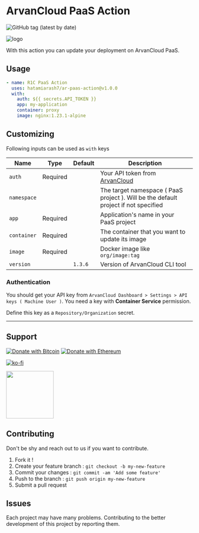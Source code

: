 # ArvanCloud PaaS Action

![GitHub tag (latest by date)](https://img.shields.io/github/v/tag/hatamiarash7/ar-paas-action?color=%2300baba&label=Marketplace&logo=github)

![logo](.github/logo.svg)

With this action you can update your deployment on ArvanCloud PaaS.

## Usage

```yaml
- name: R1C PaaS Action
  uses: hatamiarash7/ar-paas-action@v1.0.0
  with:
    auth: ${{ secrets.API_TOKEN }}
    app: my-application
    container: proxy
    image: nginx:1.23.1-alpine
```

## Customizing

Following inputs can be used as `with` keys

| Name        | Type     | Default | Description                                                                         |
| ----------- | -------- | ------- | ----------------------------------------------------------------------------------- |
| `auth`      | Required |         | Your API token from [ArvanCloud](https://www.arvancloud.com/en/docs/api)            |
| `namespace` |          |         | The target namespace ( PaaS project ). Will be the default project if not specified |
| `app`       | Required |         | Application's name in your PaaS project                                             |
| `container` | Required |         | The container that you want to update its image                                     |
| `image`     | Required |         | Docker image like `org/image:tag`                                                   |
| `version`   |          | `1.3.6` | Version of ArvanCloud CLI tool                                                      |

### Authentication

You should get your API key from `ArvanCloud Dashboard > Settings > API keys ( Machine User )`. You need a key with **Container Service** permission.

Define this key as a `Repository/Organization` secret.

---

## Support

[![Donate with Bitcoin](https://en.cryptobadges.io/badge/micro/3GhT2ABRuHuXGNzP6DH5KvLZRTXCBKkx2y)](https://en.cryptobadges.io/donate/3GhT2ABRuHuXGNzP6DH5KvLZRTXCBKkx2y) [![Donate with Ethereum](https://en.cryptobadges.io/badge/micro/0x4832fd8e2cfade141dc4873cc00cf77de604edde)](https://en.cryptobadges.io/donate/0x4832fd8e2cfade141dc4873cc00cf77de604edde)

[![ko-fi](https://www.ko-fi.com/img/githubbutton_sm.svg)](https://ko-fi.com/D1D1WGU9)

<div><a href="https://payping.ir/@hatamiarash7"><img src="https://cdn.payping.ir/statics/Payping-logo/Trust/blue.svg" height="128" width="128"></a></div>

## Contributing

Don't be shy and reach out to us if you want to contribute.

1. Fork it !
2. Create your feature branch : `git checkout -b my-new-feature`
3. Commit your changes : `git commit -am 'Add some feature'`
4. Push to the branch : `git push origin my-new-feature`
5. Submit a pull request

## Issues

Each project may have many problems. Contributing to the better development of this project by reporting them.
